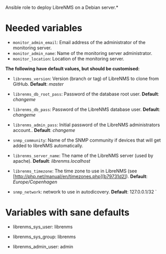Ansible role to deploy LibreNMS on a Debian server.*

# Needed variables

* `monitor_admin_email`: Email address of the administrator of the monitoring
  server.
* `monitor_admin_name`: Name of the monitoring server administrator.
* `monitor_location`: Location of the monitoring server.

**The following have default values, but should be customised:**

* `librenms_version`: Version (branch or tag) of LibreNMS to clone from GitHub. **Default**:
  *master*
* `librenms_db_root_pass`: Password of the database root user. **Default**:
  *changeme*
* `librenms_db_pass`: Password of the LibreNMS database user. **Default**:
  *changeme*
* `librenms_admin_pass`: Initial password of the LibreNMS administrators
  account.. **Default**: *changeme*
* `snmp_community`: Name of the SNMP community if devices that will get added to
  libreNMS automatically.
* `librenms_server_name`: The name of the LibreNMS server (used by apache). **Default**:
  *librenms.localhost*
* `librenms_timezone`: The time zone to use in LibreNMS (see [http://php.net/manual/en/timezones.php][b79731d2]). **Default**:
*Europe/Copenhagen*
* `snmp_network`: network to use in autodicovery. **Default**: 127.0.0.1/32
`


  [b79731d2]: http://php.net/manual/en/timezones.php "http://php.net/manual/en/timezones.php"


# Variables with sane defaults

* librenms_sys_user: librenms
* librenms_sys_group: librenms

* librenms_admin_user: admin
